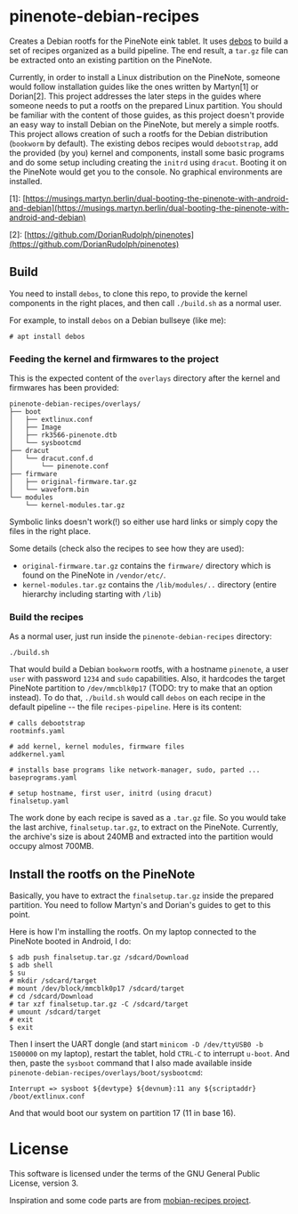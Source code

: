 # pinenote-debian-recipes

Creates a Debian rootfs for the PineNote eink tablet. It uses [debos](https://github.com/go-debos/debos) to build a set of recipes organized as a build pipeline. The end result, a `tar.gz` file can be extracted onto an existing partition on the PineNote. 

Currently, in order to install a Linux distribution on the PineNote, someone would follow installation guides like the ones written by Martyn\[1\] or Dorian\[2\]. This project addresses the later steps in the guides where someone needs to put a rootfs on the prepared Linux partition. You should be familiar with the content of those guides, as this project doesn't provide an easy way to install Debian on the PineNote, but merely a simple rootfs. This project allows creation of such a rootfs for the Debian distribution (`bookworm` by default). The existing debos recipes would `debootstrap`, add the provided (by you) kernel and components, install some basic programs and do some setup including creating the `initrd` using `dracut`. Booting it on the PineNote would get you to the console. No graphical environments are installed.

  \[1\]: [https://musings.martyn.berlin/dual-booting-the-pinenote-with-android-and-debian](https://musings.martyn.berlin/dual-booting-the-pinenote-with-android-and-debian)

  \[2\]:  [https://github.com/DorianRudolph/pinenotes](https://github.com/DorianRudolph/pinenotes)

## Build

You need to install `debos`, to clone this repo, to provide the kernel components in the right places, and then call `./build.sh` as a normal user.

For example, to install `debos` on a Debian bullseye (like me):
```
# apt install debos
```

### Feeding the kernel and firmwares to the project

This is the expected content of the `overlays` directory after the kernel and firmwares has been provided:
```
pinenote-debian-recipes/overlays/
├── boot
│   ├── extlinux.conf
│   ├── Image
│   ├── rk3566-pinenote.dtb
│   └── sysbootcmd
├── dracut
│   └── dracut.conf.d
│       └── pinenote.conf
├── firmware
│   ├── original-firmware.tar.gz
│   └── waveform.bin
└── modules
    └── kernel-modules.tar.gz
```
Symbolic links doesn't work(!) so either use hard links or simply copy the files in the right place.

Some details (check also the recipes to see how they are used):

- `original-firmware.tar.gz` contains the `firmware/` directory which is found on the PineNote in `/vendor/etc/`.
- `kernel-modules.tar.gz` contains the `/lib/modules/..` directory (entire hierarchy including starting with `/lib`)

### Build the recipes
As a normal user, just run inside the `pinenote-debian-recipes` directory:
```
./build.sh
```
That would build a Debian `bookworm` rootfs, with a hostname `pinenote`, a user `user` with password `1234` and `sudo` capabilities. Also, it hardcodes the target PineNote partition to `/dev/mmcblk0p17` (TODO: try to make that an option instead).
To do that, `./build.sh` would call `debos` on each recipe in the default pipeline -- the file `recipes-pipeline`. Here is its content:
```
# calls debootstrap
rootminfs.yaml

# add kernel, kernel modules, firmware files
addkernel.yaml

# installs base programs like network-manager, sudo, parted ...
baseprograms.yaml

# setup hostname, first user, initrd (using dracut)
finalsetup.yaml
```
The work done by each recipe is saved as a `.tar.gz` file. So you would take the last archive, `finalsetup.tar.gz`, to extract on the PineNote. Currently, the archive's size is about 240MB and extracted into the partition would occupy almost 700MB.

## Install the rootfs on the PineNote
Basically, you have to extract the `finalsetup.tar.gz` inside the prepared partition. You need to follow Martyn's and Dorian's guides to get to this point.

Here is how I'm installing the rootfs. On my laptop connected to the PineNote booted in Android, I do:
```
$ adb push finalsetup.tar.gz /sdcard/Download
$ adb shell
$ su
# mkdir /sdcard/target
# mount /dev/block/mmcblk0p17 /sdcard/target
# cd /sdcard/Download
# tar xzf finalsetup.tar.gz -C /sdcard/target
# umount /sdcard/target
# exit
$ exit
```
Then I insert the UART dongle (and start `minicom -D /dev/ttyUSB0 -b 1500000` on my laptop), restart the tablet, hold `CTRL-C` to interrupt `u-boot`. And then, paste the `sysboot` command that I also made available inside `pinenote-debian-recipes/overlays/boot/sysbootcmd`:
```
Interrupt => sysboot ${devtype} ${devnum}:11 any ${scriptaddr} /boot/extlinux.conf
```
And that would boot our system on partition 17 (11 in base 16).

# License

This software is licensed under the terms of the GNU General Public License, version 3.

Inspiration and some code parts are from [mobian-recipes project](https://gitlab.com/mobian1/mobian-recipes).
